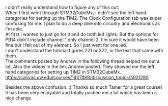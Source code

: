I didn't really understand how to figure any of this out.  
When I first went through STM32CubeMx, I didn't see the left hand categories for setting up the TIM2.  The Clock Configuration tab was super confusing for me.  I plan to do a deep dive into circuitry and electronics as I'm able.  
At first I wanted to just go for it and do both led lights.  But the options for PB14 didn't include channel 1 only channel 2.  I'm sure it would have been fine but I felt out of my element.  So I just went for one led.  
I don't understand the tutorial figures 221 or 222, or the text that came with them.   
The comments posted by Andrew in the following thread helped me out a lot.  Also the videos in the link Andrew posted.  They showed me the left hand categories for setting up TIM2 in STM32CubeMx.  
https://canvas.uw.edu/courses/1407488/discussion_topics/5921280  
  
Besides the above confusion.  :)  Thanks so much Tamer for a great course!  It has been very enjoyable and totally pushed me a lot which has been a nice change.  
